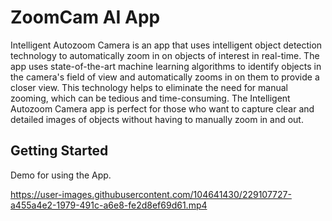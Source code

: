 # ZoomCam AI App

Intelligent Autozoom Camera is an app that uses intelligent object detection technology to automatically zoom in on objects of interest in real-time. The app uses state-of-the-art machine learning algorithms to identify objects in the camera's field of view and automatically zooms in on them to provide a closer view. This technology helps to eliminate the need for manual zooming, which can be tedious and time-consuming. The Intelligent Autozoom Camera app is perfect for those who want to capture clear and detailed images of objects without having to manually zoom in and out.

## Getting Started

Demo for using the App.

https://user-images.githubusercontent.com/104641430/229107727-a455a4e2-1979-491c-a6e8-fe2d8ef69d61.mp4

